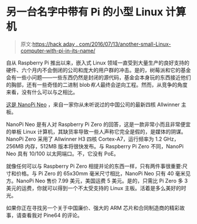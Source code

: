 # 另一台名字中带有 Pi 的小型 Linux 计算机

> 原文:[https://hack aday . com/2016/07/13/another-small-Linux-computer-with-pi-in-its-name/](https://hackaday.com/2016/07/13/another-small-linux-computer-with-pi-in-its-name/)

自从 Raspberry Pi 推出以来，嵌入式 Linux 领域一直受到大量生产的良好支持的硬件、六个月内不会倒闭的公司和庞大的用户群的冲击。是的，树莓派和它的基金会有一些小问题——一些东西仍然是封闭的源代码，基金会本身玩的东西接近他们的胸部，还有一些奇怪的二进制 blob*有人*最终会逆向工程。然而，从竞争的角度来看，没有什么可以与之相比。

[这是 NanoPi Neo](http://www.friendlyarm.com/index.php?route=product/product&product_id=132) ，来自一家你从未听说过的中国公司的最新四核 Allwinner 主板。

NanoPi Neo 是有人对 Raspberry Pi Zero 的回答，这是一款非常小而且非常便宜的单板 Linux 计算机，其缺货率导致一些人声称它完全是假的，是媒体的阴谋。NanoPi Zero 采用了 Allwinner H3 四核 Cortex-A7，运行频率为 1.2 GHz，256MB 内存，512MB 版本将很快发布。与 Raspberry Pi Zero 不同，NanoPi Neo 具有 10/100 以太网端口。不，它没有 PoE。

就像任何可以与 Raspberry Pi Zero 相提并论的东西一样，只有两件事很重要:尺寸和价格。与 Pi Zero 的 65x30mm 毫米尺寸相比，NanoPi Neo 只有 40 毫米见方。NanoPi Neo 售价 7.99 美元，美国运费 5 美元。是的，只需比 Pi Zero 多 3 美元的运费，你就可以得到一个不太受支持的 Linux 主板。活着是多么美好的时光。

如果你正在寻找另一个关于中国廉价、强大的 ARM 芯片和合同制造商的精彩故事，请查看我对 Pine64 的评论。